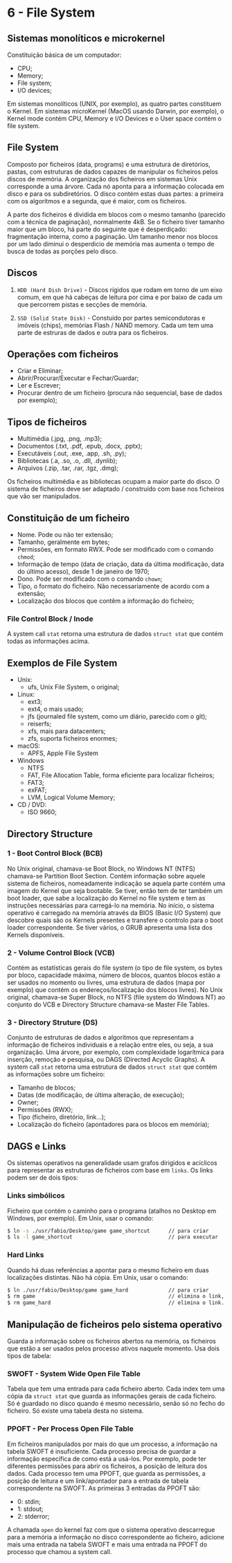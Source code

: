 # 6 - File System

## Sistemas monolíticos e microkernel

Constituição básica de um computador:
- CPU;
- Memory;
- File system;
- I/O devices;

Em sistemas monolíticos (UNIX, por exemplo), as quatro partes constituem o Kernel. Em sistemas microKernel (MacOS usando Darwin, por exemplo), o Kernel mode contém CPU, Memory e I/O Devices e o User space contém o file system. 

## File System

Composto por ficheiros (data, programs) e uma estrutura de diretórios, pastas, com estruturas de dados capazes de manipular os ficheiros pelos discos de memória. A organização dos ficheiros em sistemas Unix corresponde a uma árvore. Cada nó aponta para a informação colocada em disco e para os subdiretórios. O disco contém estas duas partes: a primeira com os algoritmos e a segunda, que é maior, com os ficheiros.

A parte dos ficheiros é dividida em blocos com o mesmo tamanho (parecido com a técnica de paginação), normalmente 4kB. Se o ficheiro tiver tamanho maior que um bloco, há parte do seguinte que é desperdiçado: fragmentação interna, como a paginação. Um tamanho menor nos blocos por um lado diminui o desperdicio de memória mas aumenta o tempo de busca de todas as porções pelo disco.

## Discos

1. `HDD (Hard Dish Drive)` - Discos rígidos que rodam em torno de um eixo comum, em que há cabeças de leitura por cima e por baixo de cada um que percorrem pistas e secções de memória. 

2. `SSD (Solid State Disk)` - Constuído por partes semicondutoras e imóveis (chips), memórias Flash / NAND memory. Cada um tem uma parte de estruras de dados e outra para os ficheiros.

## Operações com ficheiros

- Criar e Eliminar;
- Abrir/Procurar/Executar e Fechar/Guardar;
- Ler e Escrever;
- Procurar dentro de um ficheiro (procura não sequencial, base de dados por exemplo);

## Tipos de ficheiros

- Multimédia (.jpg, .png, .mp3);
- Documentos (.txt, .pdf, .epub, .docx, .pptx);
- Executáveis (.out, .exe, .app, .sh, .py);
- Bibliotecas (.a, .so, .o, .dll, .dynlib);
- Arquivos (.zip, .tar, .rar, .tgz, .dmg);

Os ficheiros multimédia e as bibliotecas ocupam a maior parte do disco. O sistema de ficheiros deve ser adaptado / construído com base nos ficheiros que vão ser manipulados.

## Constituição de um ficheiro

- Nome. Pode ou não ter extensão;
- Tamanho, geralmente em bytes;
- Permissões, em formato RWX. Pode ser modificado com o comando `chmod`;
- Informação de tempo (data de criação, data da última modificação, data do último acesso), desde 1 de janeiro de 1970;
- Dono. Pode ser modificado com o comando `chown`;
- Tipo, o formato do ficheiro. Não necessariamente de acordo com a extensão;
- Localização dos blocos que contêm a informação do ficheiro;

### File Control Block / Inode

A system call `stat` retorna uma estrutura de dados `struct stat` que contém todas as informações acima.

## Exemplos de File System

- Unix:
    - ufs, Unix File System, o original;
- Linux:
    - ext3;
    - ext4, o mais usado;
    - jfs (journaled file system, como um diário, parecido com o git);
    - reiserfs;
    - xfs, mais para datacenters;
    - zfs, suporta ficheiros enormes;
- macOS:
    - APFS, Apple File System
- Windows
    - NTFS 
    - FAT, File Allocation Table, forma eficiente para localizar ficheiros;
    - FAT3;
    - exFAT;
    - LVM, Logical Volume Memory;
- CD / DVD:
    - ISO 9660;

## Directory Structure

### 1 - Boot Control Block (BCB)

No Unix original, chamava-se Boot Block, no Windows NT (NTFS) chamava-se Partition Boot Section. Contém informação sobre aquele sistema de ficheiros, nomeadamente indicação se aquela parte contém uma imagem do Kernel que seja bootable. Se tiver, então tem de ter também um boot loader, que sabe a localização do Kernel no file system e tem as instruções necessárias para carregá-lo na memória.
No início, o sistema operativo é carregado na memória através da BIOS (Basic I/O System) que descobre quais são os Kernels presentes e transfere o controlo para o boot loader correspondente. Se tiver vários, o GRUB apresenta uma lista dos Kernels disponíveis. 

### 2 - Volume Control Block (VCB)

Contém as estatísticas gerais do file system (o tipo de file system, os bytes por bloco, capacidade máxima, número de blocos, quantos blocos estão a ser usados no momento ou livres, uma estrutura de dados (mapa por exemplo) que contém os endereços/localização dos blocos livres).
No Unix original, chamava-se Super Block, no NTFS (file system do Windows NT) ao conjunto do VCB e Directory Structure chamava-se Master File Tables.

### 3 - Directory Struture (DS)

Conjunto de estruturas de dados e algoritmos que representam a informação de ficheiros individuais e a relação entre eles, ou seja, a sua organização. Uma árvore, por exemplo, com complexidade logarítmica para inserção, remoção e pesquisa, ou DAGS (Directed Acyclic Graphs).
A system call `stat` retorna uma estrutura de dados `struct stat` que contém as informações sobre um ficheiro:
- Tamanho de blocos;
- Datas (de modificação, de última alteração, de execução);
- Owner;
- Permissões (RWX);
- Tipo (ficheiro, diretório, link...);
- Localização do ficheiro (apontadores para os blocos em memória);

## DAGS e Links

Os sistemas operativos na generalidade usam grafos dirigidos e acíclicos para representar as estruturas de ficheiros com base em `links`. Os links podem ser de dois tipos:

### Links simbólicos

Ficheiro que contém o caminho para o programa (atalhos no Desktop em Windows, por exemplo). Em Unix, usar o comando:

```bash
$ ln -s ./usr/fabio/Desktop/game game_shortcut      // para criar
$ ls -l game_shortcut                               // para executar
```

### Hard Links 

Quando há duas referências a apontar para o mesmo ficheiro em duas localizações distintas. Não há cópia. Em Unix, usar o comando:

```bash
$ ln ./usr/fabio/Desktop/game game_hard             // para criar
$ rm game                                           // elimina o link, mas não o ficheiro
$ rm game_hard                                      // elimina o link. Se for o último, remove também o ficheiro
```

## Manipulação de ficheiros pelo sistema operativo

Guarda a informação sobre os ficheiros abertos na memória, os ficheiros que estão a ser usados pelos processo ativos naquele momento. Usa dois tipos de tabela:

### SWOFT - System Wide Open File Table

Tabela que tem uma entrada para cada ficheiro aberto. Cada index tem uma cópia da `struct stat` que guarda as informações gerais de cada ficheiro. Só é guardado no disco quando é mesmo necessário, senão só no fecho do ficheiro.
Só existe uma tabela desta no sistema.

### PPOFT - Per Process Open File Table

Em ficheiros manipulados por mais do que um processo, a informação na tabela SWOFT é insuficiente. Cada processo precisa de guardar a informação específica de como está a usá-los. Por exemplo, pode ter diferentes permissões para abrir os ficheiros, a posição de leitura dos dados.
Cada processo tem uma PPOFT, que guarda as permissões, a posição de leitura e um link/apontador para a entrada de tabela correspondente na SWOFT. As primeiras 3 entradas da PPOFT são:
- 0: stdin;
- 1: stdout;
- 2: stderror;

A chamada `open` do kernel faz com que o sistema operativo descarregue para a memória a informação no disco correspondente ao ficheiro, adicione mais uma entrada na tabela SWOFT e mais uma entrada na PPOFT do processo que chamou a system call.

